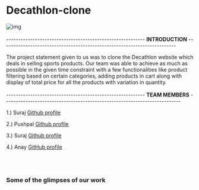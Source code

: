 # Decathlon-clone

 ![img](https://konversations.com/community/img/stories/500x500/story_80.jpg)
 <br/>
 <br/>
 ---------------------------------------------------------- **INTRODUCTION** ------------------------------------------------------------------------- 

The project statement given to us was to clone the Decathlon website which deals in selling sports products. Our team was able to achieve as much as possible in the given time constraint with a few functionalities like product filtering based on certain categories, adding products in cart along with display of total price for all the products with variation in quantity. 
<br/>
<br/>
---------------------------------------------------------- **TEAM MEMBERS** --------------------------------------------------------------------------

1.) Suraj [Github profile](https://github.com/suraj588)

2.) Pushpal [Github profile](https://github.com/pushpal99)

3.) Suraj [Github profile](https://github.com/Digitalsuraj)

4.) Anay [GitHub profile](https://github.com/AnayBhoraskar)

<br/>
<br/>

### Some of the glimpses of our work

